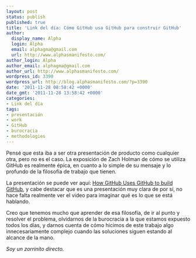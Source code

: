 ```yaml
---
layout: post
status: publish
published: true
title: 'Link del día: Cómo GitHub usa GitHub para construir GitHub'
author:
  display_name: Alpha
  login: Alpha
  email: alphagma@gmail.com
  url: http://www.alphasmanifesto.com/
author_login: Alpha
author_email: alphagma@gmail.com
author_url: http://www.alphasmanifesto.com/
wordpress_id: 3390
wordpress_url: http://blog.alphasmanifesto.com/?p=3390
date: '2011-11-28 08:58:42 +0000'
date_gmt: '2011-11-28 13:58:42 +0000'
categories:
- Link del día
tags:
- presentación
- work
- GitHub
- burocracia
- methodologies
---
```


Pensé que esta iba a ser otra presentación de producto como cualquier otra, pero no es el caso. La exposición de Zach Holman de cómo se utiliza GitHub es realmente épica, en cuanto a lo simple de su mensaje y lo profundo de la filosofía de trabajo que tienen.

La presentación se puede ver aquí: [How GitHub Uses GitHub to build GitHub](http://zachholman.com/talk/how-github-uses-github-to-build-github), y cabe destacar que es una presentación muy clara de por sí, no hace falta realmente ver el video para imaginar qué es lo que se está hablando.

Creo que tenemos mucho que aprender de esa filosofía, de ir al punto y resolver el problema, olvidarnos de la burocracia a la que estamos expuesto todos los días, y darnos cuenta de cómo hicimos de este trabajo algo innecesariamente complejo cuando las soluciones siguen estando al alcance de la mano.

_Soy un zorrinito directo._
